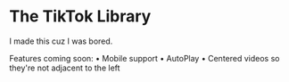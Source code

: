 # The TikTok Library

I made this cuz I was bored.

Features coming soon:
• Mobile support
• AutoPlay
• Centered videos so they're not adjacent to the left
